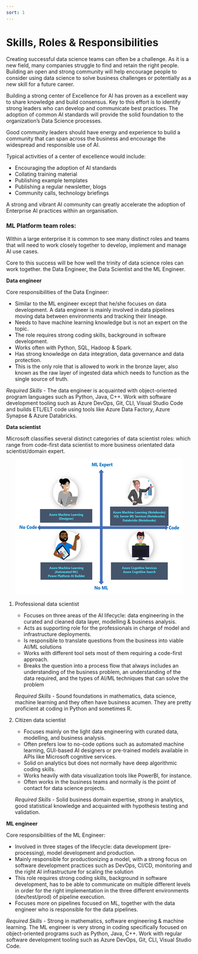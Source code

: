 ```yaml
---
sort: 1
---
```

# Skills, Roles & Responsibilities

Creating successful data science teams can often be a challenge. As it is a new field, many companies struggle to find and retain the right people. Building an open and strong community will help encourage people to consider using data science to solve business challenges or potentially as a new skill for a future career. 

Building a strong center of Excellence for AI has proven as a excellent way to share knowledge and build consensus. 
Key to this effort is to identify strong leaders who can develop and communicate best practices. The adoption of common AI standards will provide the solid foundation to the organization’s Data Science processes.  

Good community leaders should have energy and experience to build a community that can span across the business and encourage the widespread and responsible use of AI.  

Typical activities of a center of excellence would include:

* Encouraging the adoption of AI standards
* Collating training material
* Publishing example templates
* Publishing a regular newsletter, blogs
* Community calls, technology briefings 

A strong and vibrant AI community can greatly accelerate the adoption of Enterprise AI practices within an organisation.

### ML Platform team roles:

Within a large enterprise it is common to see many distinct roles and teams that will need to work closely together to develop, implement and manage AI use cases. 

Core to this success will be how well the trinity of data science roles can work together. the Data Engineer, the Data Scientist and the ML Engineer.  

**Data engineer**

Core responsibilities of the Data Engineer:

* Similar to the ML engineer except that he/she focuses on data development. A data engineer is mainly involved in data pipelines moving data between environments and tracking their lineage.
* Needs to have machine learning knowledge but is not an expert on the topic.
* The role requires strong coding skills, background in software development.
* Works often with Python, SQL, Hadoop & Spark.
* Has strong knowledge on data integration, data governance and data protection. 
* This is the only role that is allowed to work in the bronze layer, also known as the raw layer of ingested data which needs to function as the single source of truth.

*Required Skills* - The data engineer is acquainted with object-oriented program languages such as Python, Java, C++. Work with software development tooling such as Azure DevOps, Git, CLI, Visual Studio Code and builds ETL/ELT code using tools like Azure Data Factory, Azure Synapse & Azure Databricks.

**Data scientist**

Microsoft classifies several distinct categories of data scientist roles: which range from code-first data scientist to more business orientated data scientist/domain expert.

<p align ="center"><img src="_img/DSTypes.png">

1. Professional data scientist
    * Focuses on three areas of the AI lifecycle: data engineering in the curated and cleaned data layer, modelling & business analysis. 
    * Acts as supporting role for the professionals in charge of model and infrastructure deployments.
    * Is responsible to translate questions from the business into viable AI/ML solutions
    * Works with different tool sets most of them requiring a code-first approach.
    * Breaks the question into a process flow that always includes an understanding of the business problem, an understanding of the data required, and the types of AI/ML techniques that can solve the problem 

    *Required Skills* - Sound foundations in mathematics, data science, machine learning and they often have business acumen. They are pretty proficient at coding in Python and sometimes R.

2. Citizen data scientist
    * Focuses mainly on the light data engineering with curated data, modelling, and business analysis.
    * Often prefers low to no-code options such as automated machine learning, GUI-based AI designers or pre-trained models available in APIs like Microsoft cognitive services.
    * Solid on analytics but does not normally have deep algorithmic coding skills.
    * Works heavily with data visualization tools like PowerBI, for instance.
    * Often works in the business teams and normally is the point of contact for data science projects.

    *Required Skills* - Solid business domain expertise, strong in analytics, good statistical knowledge and acquainted with hypothesis testing and validation.

**ML engineer**

Core responsibilities of the ML Engineer:

* Involved in three stages of the lifecycle: data development (pre-processing), model development and production.
* Mainly responsible for productionizing a model, with a strong focus on software development practices such as DevOps, CI/CD, monitoring and the right AI infrastructure for scaling the solution
* This role requires strong coding skills, background in software development, has to be able to communicate on multiple different levels in order for the right implementation in the three different environments (dev/test/prod) of pipeline execution.
* Focuses more on pipelines focused on ML, together with the data engineer who is responsible for the data pipelines.

*Required Skills* - Strong in mathematics, software engineering & machine learning. The ML engineer is very strong in coding specifically focused on object-oriented programs such as Python, Java, C++. Work with regular software development tooling such as Azure DevOps, Git, CLI, Visual Studio Code.
